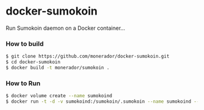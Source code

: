 # docker-sumokoin

Run Sumokoin daemon on a Docker container...

### How to build

```sh
$ git clone https://github.com/monerador/docker-sumokoin.git
$ cd docker-sumokoin
$ docker build -t monerador/sumokoin .
```

### How to Run

```sh
$ docker volume create --name sumokoind
$ docker run -t -d -v sumokoind:/sumokoin/.sumokoin --name sumokoind --restart unless-stopped -p 127.0.0.1:19734:19734 -p 19733:19733 monerador/sumokoin
```
